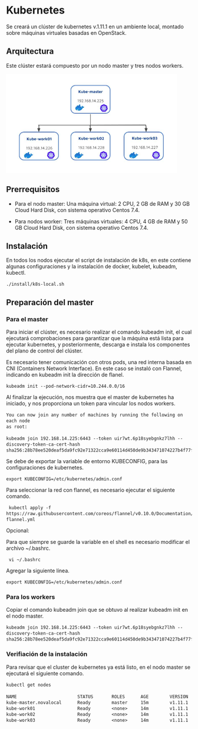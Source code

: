 # Kubernetes

Se creará un clúster de kubernetes v.1.11.1 en un ambiente local, montado sobre máquinas virtuales basadas en OpenStack. 

## Arquitectura 

Este clúster estará compuesto por un nodo master y tres nodos workers. 

![Arquitectura](https://raw.githubusercontent.com/VerMunoz/OpenCloud/master/images/k8s-arquitectura.png)

## Prerrequisitos 

- Para el nodo master: 
Una máquina virtual: 2 CPU, 2 GB de RAM y 30 GB Cloud Hard Disk, con sistema operativo Centos 7.4.

- Para nodos worker: 
Tres máquinas virtuales: 4 CPU, 4 GB de RAM y 50 GB Cloud Hard Disk, con sistema operativo Centos 7.4.

## Instalación 

En todos los nodos ejecutar el script de instalación de k8s, en este contiene algunas configuraciones y la instalación de docker, kubelet, kubeadm, kubectl.

```
./install/k8s-local.sh 
```

## Preparación del master

### Para el master 
Para iniciar el clúster, es necesario realizar el comando kubeadm init, el cual ejecutará comprobaciones para garantizar que la máquina está lista para ejecutar kubernetes, y posteriormente, descarga e instala los componentes del plano de control del clúster. 

Es necesario tener comunicación con otros pods, una red interna basada en CNI (Containers Network Interface). En este caso se instaló con Flannel, indicando en kubeadm init la dirección de flanel.

```
kubeadm init --pod-network-cidr=10.244.0.0/16
```
Al finalizar la ejecución, nos muestra que el master de kubernetes ha iniciado, y nos proporciona un token para vincular los nodos workers. 

```
You can now join any number of machines by running the following on each node
as root:

kubeadm join 192.168.14.225:6443 --token uir7wt.6p18syebgnkz7lhh --discovery-token-ca-cert-hash sha256:28b78ee520deaf5da9fc92e71322cca9e60114d450de9b343471074227b4f77f
```

Se debe de exportar la variable de entorno KUBECONFIG, para las configuraciones de kubernetes. 
```
export KUBECONFIG=/etc/kubernetes/admin.conf
```

Para seleccionar la red con flannel, es necesario ejecutar el siguiente comando.
```
 kubectl apply -f https://raw.githubusercontent.com/coreos/flannel/v0.10.0/Documentation/kube-flannel.yml
```
Opcional:

Para que siempre se guarde la variable en el shell es necesario modificar el archivo ~/.bashrc. 
```
 vi ~/.bashrc 
```
Agregar la siguiente línea. 
```
export KUBECONFIG=/etc/kubernetes/admin.conf
```
### Para los workers
Copiar el comando kubeadm join que se obtuvo al realizar kubeadm init en el nodo master. 
```
kubeadm join 192.168.14.225:6443 --token uir7wt.6p18syebgnkz7lhh --discovery-token-ca-cert-hash sha256:28b78ee520deaf5da9fc92e71322cca9e60114d450de9b343471074227b4f77f
```

### Verifiación de la instalación 
Para revisar que el cluster de kubernetes ya está listo, en el nodo master se ejecutará el siguiente comando.
```
kubectl get nodes 

NAME                       STATUS       ROLES      AGE        VERSION
kube-master.novalocal      Ready        master     15m        v1.11.1
kube-work01                Ready        <none>     14m        v1.11.1 
kube-work02                Ready        <none>     14m        v1.11.1 
kube-work03                Ready        <none>     14m        v1.11.1 
```




